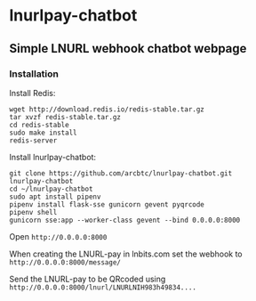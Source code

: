 # lnurlpay-chatbot

## Simple LNURL webhook chatbot webpage

### Installation

Install Redis:

    wget http://download.redis.io/redis-stable.tar.gz
    tar xvzf redis-stable.tar.gz
    cd redis-stable
    sudo make install
    redis-server

Install lnurlpay-chatbot:
    
    git clone https://github.com/arcbtc/lnurlpay-chatbot.git
    lnurlpay-chatbot
    cd ~/lnurlpay-chatbot
    sudo apt install pipenv
    pipenv install flask-sse gunicorn gevent pyqrcode
    pipenv shell
    gunicorn sse:app --worker-class gevent --bind 0.0.0.0:8000

Open `http://0.0.0.0:8000`

When creating the LNURL-pay in lnbits.com set the webhook to `http://0.0.0.0:8000/message/`

Send the LNURL-pay to be QRcoded using `http://0.0.0.0:8000/lnurl/LNURLNIH983h49834....`

